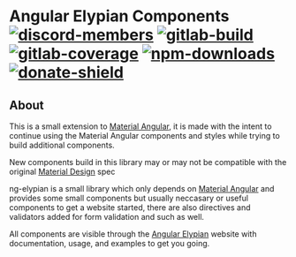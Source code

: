 # Angular Elypian Components [![discord-members]][discord] [![gitlab-build]][gitlab] [![gitlab-coverage]][gitlab] [![npm-downloads]][npm] [![donate-shield]][elypia-donate]
## About
This is a small extension to [Material Angular], it is made with the intent to continue using
the Material Angular components and styles while trying to build additional components.  

New components build in this library may or may not be compatible with the original [Material Design] spec

ng-elypian is a small library which only depends on [Material Angular] and provides some
small components but usually neccasary or useful components to get a website started, there are also
directives and validators added for form validation and such as well.  

All components are visible through the [Angular Elypian] website with documentation,
usage, and examples to get you going.

[discord]: https://discord.gg/hprGMaM "Discord Invite"
[gitlab]: https://gitlab.com/Elypia/ng-elypian/commits/master "Repository on GitLab"
[npm]: https://www.npmjs.com/package/@elypia/ng-elypian "Package on NPM"
[elypia-donate]: https://elypia.org/donate "Donate to Elypia"
[Material Angular]: https://github.com/angular/components "Material Angular on GitHub"
[Material Design]: https://material.io/design/ "Material Designs"
[Angular Elypian]: https://ng.elypia.org/ "ng-elypian"

[discord-members]: https://discordapp.com/api/guilds/184657525990359041/widget.png "Discord Shield"
[gitlab-build]: https://gitlab.com/Elypia/ng-elypian/badges/master/pipeline.svg "GitLab Build Shield"
[gitlab-coverage]: https://gitlab.com/Elypia/ng-elypian/badges/master/coverage.svg "GitLab Coverage Shield"
[npm-downloads]: https://img.shields.io/npm/dt/@elypia/ng-elypian.svg "NPM Downloads"
[donate-shield]: https://img.shields.io/badge/Elypia-Donate-blueviolet "Donate Shield"
